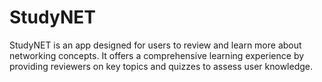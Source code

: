 # StudyNET

StudyNET is an app designed for users to review and learn more about networking concepts. It offers a comprehensive learning experience by providing reviewers on key topics and quizzes to assess user knowledge.
